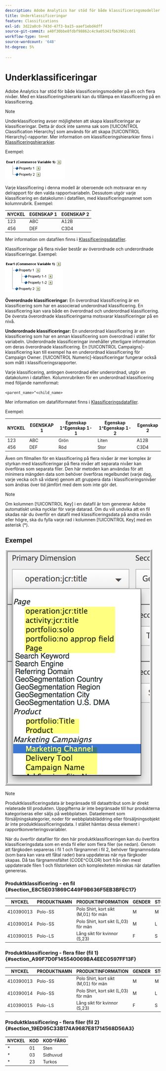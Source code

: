 ```yaml
---
description: Adobe Analytics har stöd för både klassificeringsmodeller på en och flera nivåer. Med en klassificeringshierarki kan du tillämpa en klassificering på en klassificering.
title: Underklassificeringar
feature: Classifications
exl-id: 3d22a8c0-743d-47f3-ba15-aaef1ebd4dff
source-git-commit: a40f30bbe8fdbf98862c4c9a05341fb63962cdd1
workflow-type: tm+mt
source-wordcount: '648'
ht-degree: 5%

---
```


# Underklassificeringar

Adobe Analytics har stöd för både klassificeringsmodeller på en och flera nivåer. Med en klassificeringshierarki kan du tillämpa en klassificering på en klassificering.

>[!NOTE]
>
>Underklassificering avser möjligheten att skapa klassificeringar av klassificeringar. Detta är dock inte samma sak som [!UICONTROL Classification Hierarchy] som används för att skapa [!UICONTROL Hierarchy]-rapporter. Mer information om klassificeringshierarkier finns i [Klassificeringshierarkier](/help/admin/admin/c-manage-report-suites/c-edit-report-suites/conversion-var-admin/classification-hierarchies.md).

Exempel:

![](../assets/single-level-popup-C.png)

Varje klassificering i denna modell är oberoende och motsvarar en ny delrapport för den valda rapportvariabeln. Dessutom utgör varje klassificering en datakolumn i datafilen, med klassificeringsnamnet som kolumnrubrik. Exempel:

| NYCKEL | EGENSKAP 1 | EGENSKAP 2 |
|---|---|---|
| 123 | ABC | A12B |
| 456 | DEF | C3D4 |

Mer information om datafilen finns i [Klassificeringsdatafiler](/help/components/classifications/importer/c-saint-data-files.md).

Klassificeringar på flera nivåer består av överordnade och underordnade klassificeringar. Exempel:

![](../assets/Multi-Level-Class-popup.png)

**Överordnade klassificeringar:** En överordnad klassificering är en klassificering som har en associerad underordnad klassificering. En klassificering kan vara både en överordnad och underordnad klassificering. De översta överordnade klassificeringarna motsvarar klassificeringar på en nivå.

**Underordnade klassificeringar:** En underordnad klassificering är en klassificering som har en annan klassificering som överordnad i stället för variabeln. Underordnade klassificeringar innehåller ytterligare information om deras överordnade klassificering. En [!UICONTROL Campaigns]-klassificering kan till exempel ha en underordnad klassificering för Campaign Owner. [!UICONTROL Numeric]-klassificeringar fungerar också som mått i klassificeringsrapporter.

Varje klassificering, antingen överordnad eller underordnad, utgör en datakolumn i datafilen. Kolumnrubriken för en underordnad klassificering med följande namnformat:

`<parent_name>^<child_name>`

Mer information om datafilformatet finns i [Klassificeringsdatafiler](/help/components/classifications/importer/c-saint-data-files.md).

Exempel:

| NYCKEL | EGENSKAP 1 | Egenskap 1^Egenskap 1-1 | Egenskap 1^Egenskap 1-2 | Egenskap 2 |
|---|---|---|---|---|
| 123 | ABC | Grön | Liten | A12B |
| 456 | DEF | Röd | Stor | C3D4 |

Även om filmallen för en klassificering på flera nivåer är mer komplex är styrkan med klassificeringar på flera nivåer att separata nivåer kan överföras som separata filer. Den här metoden kan användas för att minimera mängden data som behöver överföras regelbundet (varje dag, varje vecka och så vidare) genom att gruppera data i klassificeringsnivåer som ändras över tid jämfört med dem som inte gör det.

>[!NOTE]
>
>Om kolumnen [!UICONTROL Key] i en datafil är tom genererar Adobe automatiskt unika nycklar för varje datarad. Om du vill undvika att en fil skadas när du överför en datafil med klassificeringsdata på andra nivån eller högre, ska du fylla varje rad i kolumnen [!UICONTROL Key] med en asterisk (*).

## Exempel

![](/help/admin/admin/c-manage-report-suites/c-edit-report-suites/realtime/assets/classifications.png)

>[!NOTE]
>
>Produktklassificeringsdata är begränsade till dataattribut som är direkt relaterade till produkten. Uppgifterna är inte begränsade till hur produkterna kategoriseras eller säljs på webbplatsen. Dataelement som försäljningskategorier, noder för webbplatsbläddring eller försäljningsobjekt är inte produktklassificeringsdata. I stället hämtas dessa element i rapportkonverteringsvariabler.

När du överför datafiler för den här produktklassificeringen kan du överföra klassificeringsdata som en enda fil eller som flera filer (se nedan). Genom att färgkoden separeras i fil 1 och färgnamnet i fil 2, behöver färgnamnsdata (som bara kan vara ett fåtal rader) bara uppdateras när nya färgkoder skapas. Då tas färgnamnsfältet (CODE^COLOR) bort från den mest uppdaterade filen 1 och filstorleken och komplexiteten minskas när datafilen genereras.

### Produktklassificering - en fil {#section_E8C5E031869C449F9B636F5EB3BFEC17}

| NYCKEL | PRODUKTNAMN | PRODUKTINFORMATION | GENDER | STORLEK | KOD | KOD^FÄRG |
|---|---|---|---|---|---|---|
| 410390013 | Polo-SS | Polo Shirt, kort sikt (M,01) för män | M | M | 01 | Sten |
| 410390014 | Polo-SS | Polo Shirt, kort sikt (L,03) för män | M | L | 03 | Sidhuvud |
| 410390015 | Polo-LS | Lång sikt för kvinnor (S,23) | F | S | 23 | Turkos |

### Produktklassificering - flera filer (fil 1) {#section_A99F7D0F145540069BA4EEC0597FF13F}

| NYCKEL | PRODUKTNAMN | PRODUKTINFORMATION | GENDER | STORLEK | KOD |
|---|---|---|---|---|---|
| 410390013 | Polo-SS | Polo Shirt, kort sikt (M,01) för män | M | M | 01 |
| 410390014 | Polo-SS | Polo Shirt, kort sikt (L,03) för män | M | L | 03 |
| 410390015 | Polo-LS | Lång sikt för kvinnor (S,23) | F | S | 23 |

### Produktklassificering - flera filer (fil 2) {#section_19ED95C33B174A9687E81714568D56A3}

| NYCKEL | KOD | KOD^FÄRG |
|---|---|---|
| &#42; | 01 | Sten |
| &#42; | 03 | Sidhuvud |
| &#42; | 23 | Turkos |
